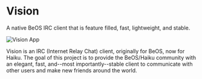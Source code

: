 # Vision
A native BeOS IRC client that is feature filled, fast, lightweight, and stable.

![Vision App](https://github.com/ayushmunot/Vision/blob/master/vision.png?raw=true "Vision")

Vision is an IRC (Internet Relay Chat) client, originally for
BeOS, now for Haiku. The goal of this project is to provide the BeOS/Haiku
community with an elegant, fast, and--most importantly--stable client to
communicate with other users and make new friends around the world.

